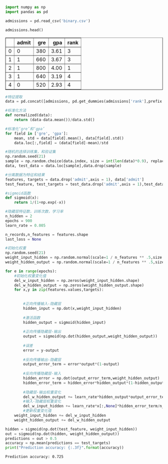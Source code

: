 ```python
import numpy as np
import pandas as pd
```


```python
admissions = pd.read_csv('binary.csv')
```


```python
admissions.head()
```




<div>
<style scoped>
    .dataframe tbody tr th:only-of-type {
        vertical-align: middle;
    }

    .dataframe tbody tr th {
        vertical-align: top;
    }

    .dataframe thead th {
        text-align: right;
    }
</style>
<table border="1" class="dataframe">
  <thead>
    <tr style="text-align: right;">
      <th></th>
      <th>admit</th>
      <th>gre</th>
      <th>gpa</th>
      <th>rank</th>
    </tr>
  </thead>
  <tbody>
    <tr>
      <td>0</td>
      <td>0</td>
      <td>380</td>
      <td>3.61</td>
      <td>3</td>
    </tr>
    <tr>
      <td>1</td>
      <td>1</td>
      <td>660</td>
      <td>3.67</td>
      <td>3</td>
    </tr>
    <tr>
      <td>2</td>
      <td>1</td>
      <td>800</td>
      <td>4.00</td>
      <td>1</td>
    </tr>
    <tr>
      <td>3</td>
      <td>1</td>
      <td>640</td>
      <td>3.19</td>
      <td>4</td>
    </tr>
    <tr>
      <td>4</td>
      <td>0</td>
      <td>520</td>
      <td>2.93</td>
      <td>4</td>
    </tr>
  </tbody>
</table>
</div>




```python
#特征提取
data = pd.concat([admissions, pd.get_dummies(admissions['rank'],prefix = 'rank')],axis=1).drop('rank',axis = 1)
```


```python
#标准化方法
def normalized(data):
    return (data-data.mean())/data.std()
```


```python
#标准化‘gre’和‘gpa’
for field in ['gre', 'gpa']:
    mean, std = data[field].mean(), data[field].std()
    data.loc[:,field] = (data[field]-mean)/std
```


```python
#随机的选择训练集，和验证集
np.random.seed(21)
sample = np.random.choice(data.index, size = int(len(data)*0.9), replace = False)
data, test_data = data.loc[sample],data.drop(sample)
```


```python
#分离数据为特征和结果
features, targets = data.drop('admit',axis = 1), data['admit']
test_feature, test_targets = test_data.drop('admit',axis = 1),test_data['admit']
```


```python
#sigmoid函数
def sigmoid(x):
    return 1/(1+np.exp(-x))
```


```python
#隐藏层特征数，训练次数，学习率
n_hidden = 2
epochs = 900
learn_rate = 0.005
```


```python
n_records,n_features = features.shape
last_loss = None
```


```python
#初始化权重
np.random.seed(21)
weight_input_hidden = np.random.normal(scale=1 / n_features ** .5,size = (n_features,n_hidden))
weight_hidden_output = np.random.normal(scale=1 / n_features ** .5,size = n_hidden)
```


```python
for e in range(epochs):
    #初始化权重变化值
    del_w_input_hidden = np.zeros(weight_input_hidden.shape)
    del_w_hidden_output = np.zeros(weight_hidden_output.shape)
    for x,y in zip(features.values,targets):
  
        
        #正向传播输入-隐藏层
        hidden_input = np.dot(x,weight_input_hidden)
        
        #激活函数
        hidden_output = sigmoid(hidden_input)
        
        #正向传播隐藏层-输出
        output = sigmoid(np.dot(hidden_output,weight_hidden_output))
        
        #误差
        error = y-output
        
        #反向传播输出-隐藏层
        output_error_term = error*output*(1-output)
        
        #反向传播隐藏层-输入
        hidden_error = np.dot(output_error_term,weight_hidden_output)
        hidden_error_term = hidden_error*hidden_output*(1-hidden_output)
        
        #隐藏层-输出权重变化
        del_w_hidden_output += learn_rate*hidden_output*output_error_term/n_records
        #输入-隐藏层权重变化
        del_w_input_hidden += learn_rate*x[:,None]*hidden_error_term/n_records
        #更新权重变化值
    weight_input_hidden += del_w_input_hidden
    weight_hidden_output += del_w_hidden_output

```


```python
hidden = sigmoid(np.dot(test_feature, weight_input_hidden))
out = sigmoid(np.dot(hidden, weight_hidden_output))
predictions = out > 0.5
accuracy = np.mean(predictions == test_targets)
print("Prediction accuracy: {:.3f}".format(accuracy))
```

    Prediction accuracy: 0.725
    
